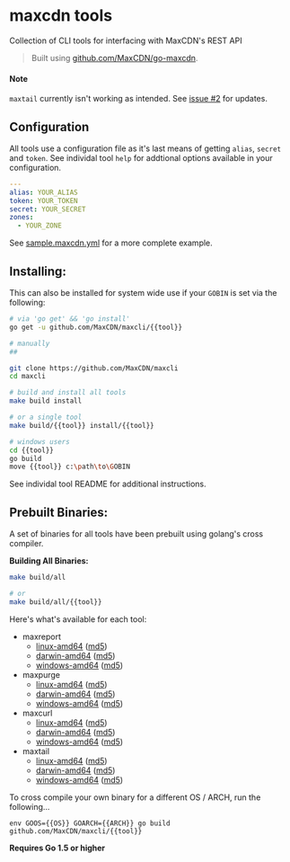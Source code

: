 maxcdn tools
============

Collection of CLI tools for interfacing with MaxCDN's REST API

> Built using [github.com/MaxCDN/go-maxcdn](https://github.com/MaxCDN/go-maxcdn).

#### Note

`maxtail` currently isn't working as intended. See [issue #2](https://github.com/MaxCDN/maxcli/issues/2) for updates.

Configuration
-------------

All tools use a configuration file as it's last means of getting `alias`, `secret` and
`token`. See individal tool `help` for addtional options available in your configuration.

```yaml
---
alias: YOUR_ALIAS
token: YOUR_TOKEN
secret: YOUR_SECRET
zones:
  - YOUR_ZONE
```

See [sample.maxcdn.yml](sample.maxcdn.yml) for a more complete example.


Installing:
-----------

This can also be installed for system wide use if your `GOBIN` is set via the following:

```bash
# via 'go get' && 'go install'
go get -u github.com/MaxCDN/maxcli/{{tool}}

# manually
##

git clone https://github.com/MaxCDN/maxcli
cd maxcli

# build and install all tools
make build install

# or a single tool
make build/{{tool}} install/{{tool}}

# windows users
cd {{tool}}
go build
move {{tool}} c:\path\to\GOBIN
```

See individal tool README for additional instructions.

Prebuilt Binaries:
------------------

A set of binaries for all tools have been prebuilt using golang's cross compiler.

**Building All Binaries:**

```bash
make build/all

# or
make build/all/{{tool}}
```

Here's what's available for each tool:

- maxreport
    - [linux-amd64](_builds/maxreport/linux/amd64/maxreport) ([md5](_builds/maxreport/linux/amd64/maxreport.md5))
    - [darwin-amd64](_builds/maxreport/darwin/amd64/maxreport) ([md5](_builds/maxreport/darwin/amd64/maxreport.md5))
    - [windows-amd64](_builds/maxreport/windows/amd64/maxreport.exe) ([md5](_builds/maxreport/windows/amd64/maxreport.exe.md5))
- maxpurge
    - [linux-amd64](_builds/maxpurge/linux/amd64/maxpurge) ([md5](_builds/maxpurge/linux/amd64/maxpurge.md5))
    - [darwin-amd64](_builds/maxpurge/darwin/amd64/maxpurge) ([md5](_builds/maxpurge/darwin/amd64/maxpurge.md5))
    - [windows-amd64](_builds/maxpurge/windows/amd64/maxpurge.exe) ([md5](_builds/maxpurge/windows/amd64/maxpurge.exe.md5))
- maxcurl
    - [linux-amd64](_builds/maxcurl/linux/amd64/maxcurl) ([md5](_builds/maxcurl/linux/amd64/maxcurl.md5))
    - [darwin-amd64](_builds/maxcurl/darwin/amd64/maxcurl) ([md5](_builds/maxcurl/darwin/amd64/maxcurl.md5))
    - [windows-amd64](_builds/maxcurl/windows/amd64/maxcurl.exe) ([md5](_builds/maxcurl/windows/amd64/maxcurl.exe.md5))
- maxtail
    - [linux-amd64](_builds/maxtail/linux/amd64/maxtail) ([md5](_builds/maxtail/linux/amd64/maxtail.md5))
    - [darwin-amd64](_builds/maxtail/darwin/amd64/maxtail) ([md5](_builds/maxtail/darwin/amd64/maxtail.md5))
    - [windows-amd64](_builds/maxtail/windows/amd64/maxtail.exe) ([md5](_builds/maxtail/windows/amd64/maxtail.exe.md5))

To cross compile your own binary for a different OS / ARCH, run the following...

```
env GOOS={{OS}} GOARCH={{ARCH}} go build github.com/MaxCDN/maxcli/{{tool}}
```

**Requires Go 1.5 or higher**

